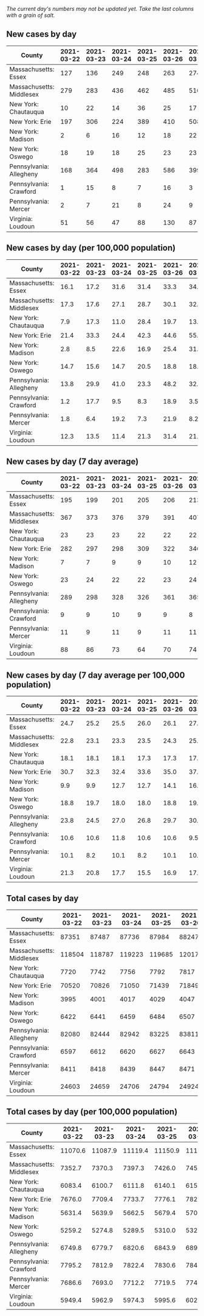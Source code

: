 _The current day's numbers may not be updated yet. Take the last columns with a grain of salt._
## New cases by day

| County | 2021-03-22 | 2021-03-23 | 2021-03-24 | 2021-03-25 | 2021-03-26 | 2021-03-27 | 2021-03-28 |
| --- | --- | --- | --- | --- | --- | --- | --- |
| Massachusetts: Essex | 127 | 136 | 249 | 248 | 263 | 274 |  |
| Massachusetts: Middlesex | 279 | 283 | 436 | 462 | 485 | 516 |  |
| New York: Chautauqua | 10 | 22 | 14 | 36 | 25 | 17 |  |
| New York: Erie | 197 | 306 | 224 | 389 | 410 | 508 |  |
| New York: Madison | 2 | 6 | 16 | 12 | 18 | 22 |  |
| New York: Oswego | 18 | 19 | 18 | 25 | 23 | 23 |  |
| Pennsylvania: Allegheny | 168 | 364 | 498 | 283 | 586 | 399 |  |
| Pennsylvania: Crawford | 1 | 15 | 8 | 7 | 16 | 3 |  |
| Pennsylvania: Mercer | 2 | 7 | 21 | 8 | 24 | 9 |  |
| Virginia: Loudoun | 51 | 56 | 47 | 88 | 130 | 87 |  |

## New cases by day (per 100,000 population)

| County | 2021-03-22 | 2021-03-23 | 2021-03-24 | 2021-03-25 | 2021-03-26 | 2021-03-27 | 2021-03-28 |
| --- | --- | --- | --- | --- | --- | --- | --- |
| Massachusetts: Essex | 16.1 | 17.2 | 31.6 | 31.4 | 33.3 | 34.7 |  |
| Massachusetts: Middlesex | 17.3 | 17.6 | 27.1 | 28.7 | 30.1 | 32.0 |  |
| New York: Chautauqua | 7.9 | 17.3 | 11.0 | 28.4 | 19.7 | 13.4 |  |
| New York: Erie | 21.4 | 33.3 | 24.4 | 42.3 | 44.6 | 55.3 |  |
| New York: Madison | 2.8 | 8.5 | 22.6 | 16.9 | 25.4 | 31.0 |  |
| New York: Oswego | 14.7 | 15.6 | 14.7 | 20.5 | 18.8 | 18.8 |  |
| Pennsylvania: Allegheny | 13.8 | 29.9 | 41.0 | 23.3 | 48.2 | 32.8 |  |
| Pennsylvania: Crawford | 1.2 | 17.7 | 9.5 | 8.3 | 18.9 | 3.5 |  |
| Pennsylvania: Mercer | 1.8 | 6.4 | 19.2 | 7.3 | 21.9 | 8.2 |  |
| Virginia: Loudoun | 12.3 | 13.5 | 11.4 | 21.3 | 31.4 | 21.0 |  |

## New cases by day (7 day average)

| County | 2021-03-22 | 2021-03-23 | 2021-03-24 | 2021-03-25 | 2021-03-26 | 2021-03-27 | 2021-03-28 |
| --- | --- | --- | --- | --- | --- | --- | --- |
| Massachusetts: Essex | 195 | 199 | 201 | 205 | 206 | 213 |  |
| Massachusetts: Middlesex | 367 | 373 | 376 | 379 | 391 | 407 |  |
| New York: Chautauqua | 23 | 23 | 23 | 22 | 22 | 22 |  |
| New York: Erie | 282 | 297 | 298 | 309 | 322 | 346 |  |
| New York: Madison | 7 | 7 | 9 | 9 | 10 | 12 |  |
| New York: Oswego | 23 | 24 | 22 | 22 | 23 | 24 |  |
| Pennsylvania: Allegheny | 289 | 298 | 328 | 326 | 361 | 365 |  |
| Pennsylvania: Crawford | 9 | 9 | 10 | 9 | 9 | 8 |  |
| Pennsylvania: Mercer | 11 | 9 | 11 | 9 | 11 | 11 |  |
| Virginia: Loudoun | 88 | 86 | 73 | 64 | 70 | 74 |  |

## New cases by day (7 day average per 100,000 population)

| County | 2021-03-22 | 2021-03-23 | 2021-03-24 | 2021-03-25 | 2021-03-26 | 2021-03-27 | 2021-03-28 |
| --- | --- | --- | --- | --- | --- | --- | --- |
| Massachusetts: Essex | 24.7 | 25.2 | 25.5 | 26.0 | 26.1 | 27.0 |  |
| Massachusetts: Middlesex | 22.8 | 23.1 | 23.3 | 23.5 | 24.3 | 25.3 |  |
| New York: Chautauqua | 18.1 | 18.1 | 18.1 | 17.3 | 17.3 | 17.3 |  |
| New York: Erie | 30.7 | 32.3 | 32.4 | 33.6 | 35.0 | 37.7 |  |
| New York: Madison | 9.9 | 9.9 | 12.7 | 12.7 | 14.1 | 16.9 |  |
| New York: Oswego | 18.8 | 19.7 | 18.0 | 18.0 | 18.8 | 19.7 |  |
| Pennsylvania: Allegheny | 23.8 | 24.5 | 27.0 | 26.8 | 29.7 | 30.0 |  |
| Pennsylvania: Crawford | 10.6 | 10.6 | 11.8 | 10.6 | 10.6 | 9.5 |  |
| Pennsylvania: Mercer | 10.1 | 8.2 | 10.1 | 8.2 | 10.1 | 10.1 |  |
| Virginia: Loudoun | 21.3 | 20.8 | 17.7 | 15.5 | 16.9 | 17.9 |  |

## Total cases by day

| County | 2021-03-22 | 2021-03-23 | 2021-03-24 | 2021-03-25 | 2021-03-26 | 2021-03-27 | 2021-03-28 |
| --- | --- | --- | --- | --- | --- | --- | --- |
| Massachusetts: Essex | 87351 | 87487 | 87736 | 87984 | 88247 | 88521 |  |
| Massachusetts: Middlesex | 118504 | 118787 | 119223 | 119685 | 120170 | 120686 |  |
| New York: Chautauqua | 7720 | 7742 | 7756 | 7792 | 7817 | 7834 |  |
| New York: Erie | 70520 | 70826 | 71050 | 71439 | 71849 | 72357 |  |
| New York: Madison | 3995 | 4001 | 4017 | 4029 | 4047 | 4069 |  |
| New York: Oswego | 6422 | 6441 | 6459 | 6484 | 6507 | 6530 |  |
| Pennsylvania: Allegheny | 82080 | 82444 | 82942 | 83225 | 83811 | 84210 |  |
| Pennsylvania: Crawford | 6597 | 6612 | 6620 | 6627 | 6643 | 6646 |  |
| Pennsylvania: Mercer | 8411 | 8418 | 8439 | 8447 | 8471 | 8480 |  |
| Virginia: Loudoun | 24603 | 24659 | 24706 | 24794 | 24924 | 25011 |  |

## Total cases by day (per 100,000 population)

| County | 2021-03-22 | 2021-03-23 | 2021-03-24 | 2021-03-25 | 2021-03-26 | 2021-03-27 | 2021-03-28 |
| --- | --- | --- | --- | --- | --- | --- | --- |
| Massachusetts: Essex | 11070.6 | 11087.9 | 11119.4 | 11150.9 | 11184.2 | 11218.9 |  |
| Massachusetts: Middlesex | 7352.7 | 7370.3 | 7397.3 | 7426.0 | 7456.1 | 7488.1 |  |
| New York: Chautauqua | 6083.4 | 6100.7 | 6111.8 | 6140.1 | 6159.8 | 6173.2 |  |
| New York: Erie | 7676.0 | 7709.4 | 7733.7 | 7776.1 | 7820.7 | 7876.0 |  |
| New York: Madison | 5631.4 | 5639.9 | 5662.5 | 5679.4 | 5704.7 | 5735.8 |  |
| New York: Oswego | 5259.2 | 5274.8 | 5289.5 | 5310.0 | 5328.8 | 5347.7 |  |
| Pennsylvania: Allegheny | 6749.8 | 6779.7 | 6820.6 | 6843.9 | 6892.1 | 6924.9 |  |
| Pennsylvania: Crawford | 7795.2 | 7812.9 | 7822.4 | 7830.6 | 7849.6 | 7853.1 |  |
| Pennsylvania: Mercer | 7686.6 | 7693.0 | 7712.2 | 7719.5 | 7741.4 | 7749.7 |  |
| Virginia: Loudoun | 5949.4 | 5962.9 | 5974.3 | 5995.6 | 6027.0 | 6048.0 |  |
